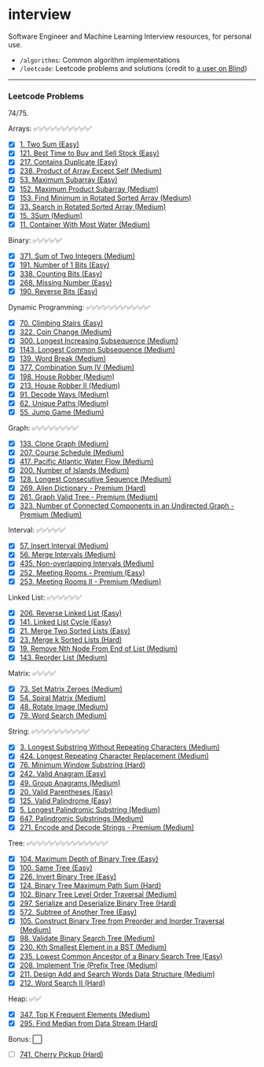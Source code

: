 # interview

Software Engineer and Machine Learning Interview resources, for personal use.
- `/algorithms`: Common algorithm implementations
- `/leetcode`: Leetcode problems and solutions (credit to [a user on Blind](https://www.teamblind.com/post/New-Year-Gift---Curated-List-of-Top-75-LeetCode-Questions-to-Save-Your-Time-OaM1orEU))

---

### Leetcode Problems

74/75.

Arrays: ✅✅✅✅✅✅✅✅✅✅
- [x] [1. Two Sum (Easy)](https://leetcode.com/problems/two-sum/)
- [x] [121. Best Time to Buy and Sell Stock (Easy)](https://leetcode.com/problems/best-time-to-buy-and-sell-stock/)
- [x] [217. Contains Duplicate (Easy)](https://leetcode.com/problems/contains-duplicate/)
- [x] [238. Product of Array Except Self (Medium)](https://leetcode.com/problems/product-of-array-except-self/)
- [x] [53. Maximum Subarray (Easy)](https://leetcode.com/problems/maximum-subarray/)
- [x] [152. Maximum Product Subarray (Medium)](https://leetcode.com/problems/maximum-product-subarray/)
- [x] [153. Find Minimum in Rotated Sorted Array (Medium)](https://leetcode.com/problems/find-minimum-in-rotated-sorted-array/)
- [x] [33. Search in Rotated Sorted Array (Medium)](https://leetcode.com/problems/search-in-rotated-sorted-array/)
- [x] [15. 3Sum (Medium)](https://leetcode.com/problems/3sum/)
- [x] [11. Container With Most Water (Medium)](https://leetcode.com/problems/container-with-most-water/)

Binary: ✅✅✅✅✅
- [x] [371. Sum of Two Integers (Medium)](https://leetcode.com/problems/sum-of-two-integers/)
- [x] [191. Number of 1 Bits (Easy)](https://leetcode.com/problems/number-of-1-bits/)
- [x] [338. Counting Bits (Easy)](https://leetcode.com/problems/counting-bits/)
- [x] [268. Missing Number (Easy)](https://leetcode.com/problems/missing-number/)
- [x] [190. Reverse Bits (Easy)](https://leetcode.com/problems/reverse-bits/)

Dynamic Programming: ✅✅✅✅✅✅✅✅✅✅✅
- [x] [70. Climbing Stairs (Easy)](https://leetcode.com/problems/climbing-stairs/)
- [x] [322. Coin Change (Medium)](https://leetcode.com/problems/coin-change/)
- [x] [300. Longest Increasing Subsequence (Medium)](https://leetcode.com/problems/longest-increasing-subsequence/)
- [x] [1143. Longest Common Subsequence (Medium)](https://leetcode.com/problems/longest-common-subsequence/)
- [x] [139. Word Break (Medium)](https://leetcode.com/problems/word-break/)
- [x] [377. Combination Sum IV (Medium)](https://leetcode.com/problems/combination-sum-iv/)
- [x] [198. House Robber (Medium)](https://leetcode.com/problems/house-robber/)
- [x] [213. House Robber II (Medium)](https://leetcode.com/problems/house-robber-ii/)
- [x] [91. Decode Ways (Medium)](https://leetcode.com/problems/decode-ways/)
- [x] [62. Unique Paths (Medium)](//leetcode.com/problems/unique-paths/)
- [x] [55. Jump Game (Medium)](https://leetcode.com/problems/jump-game/)

Graph: ✅✅✅✅✅✅✅✅
- [x] [133. Clone Graph (Medium)](https://leetcode.com/problems/clone-graph/)
- [x] [207. Course Schedule (Medium)](https://leetcode.com/problems/course-schedule/)
- [x] [417. Pacific Atlantic Water Flow (Medium)](https://leetcode.com/problems/pacific-atlantic-water-flow/)
- [x] [200. Number of Islands (Medium)](https://leetcode.com/problems/number-of-islands/)
- [x] [128. Longest Consecutive Sequence (Medium)](https://leetcode.com/problems/longest-consecutive-sequence/)
- [x] [269. Alien Dictionary - Premium (Hard)](https://leetcode.com/problems/alien-dictionary/)
- [x] [261. Graph Valid Tree - Premium (Medium)](https://leetcode.com/problems/graph-valid-tree/)
- [x] [323. Number of Connected Components in an Undirected Graph - Premium (Medium)](https://leetcode.com/problems/number-of-connected-components-in-an-undirected-graph/)

Interval: ✅✅✅✅✅
- [x] [57. Insert Interval (Medium)](https://leetcode.com/problems/insert-interval/)
- [x] [56. Merge Intervals (Medium)](https://leetcode.com/problems/merge-intervals/)
- [x] [435. Non-overlapping Intervals (Medium)](https://leetcode.com/problems/non-overlapping-intervals/)
- [x] [252. Meeting Rooms - Premium (Easy)](https://leetcode.com/problems/meeting-rooms/)
- [x] [253. Meeting Rooms II - Premium (Medium)](https://leetcode.com/problems/meeting-rooms-ii/)

Linked List: ✅✅✅✅✅✅
- [x] [206. Reverse Linked List (Easy)](https://leetcode.com/problems/reverse-linked-list/)
- [x] [141. Linked List Cycle (Easy)](https://leetcode.com/problems/linked-list-cycle/)
- [x] [21. Merge Two Sorted Lists (Easy)](https://leetcode.com/problems/merge-two-sorted-lists/)
- [x] [23. Merge k Sorted Lists (Hard)](https://leetcode.com/problems/merge-k-sorted-lists/)
- [x] [19. Remove Nth Node From End of List (Medium)](https://leetcode.com/problems/remove-nth-node-from-end-of-list/)
- [x] [143. Reorder List (Medium)](https://leetcode.com/problems/reorder-list/)

Matrix: ✅✅✅✅
- [x] [73. Set Matrix Zeroes (Medium)](https://leetcode.com/problems/set-matrix-zeroes/)
- [x] [54. Spiral Matrix (Medium)](https://leetcode.com/problems/spiral-matrix/)
- [x] [48. Rotate Image (Medium)](https://leetcode.com/problems/rotate-image/)
- [x] [79. Word Search (Medium)](https://leetcode.com/problems/word-search/)

String: ✅✅✅✅✅✅✅✅✅✅
- [x] [3. Longest Substring Without Repeating Characters (Medium)](https://leetcode.com/problems/longest-substring-without-repeating-characters/)
- [x] [424. Longest Repeating Character Replacement (Medium)](https://leetcode.com/problems/longest-repeating-character-replacement/)
- [x] [76. Minimum Window Substring (Hard)](https://leetcode.com/problems/minimum-window-substring/)
- [x] [242. Valid Anagram (Easy)](https://leetcode.com/problems/valid-anagram/)
- [x] [49. Group Anagrams (Medium)](https://leetcode.com/problems/group-anagrams/)
- [x] [20. Valid Parentheses (Easy)](https://leetcode.com/problems/valid-parentheses/)
- [x] [125. Valid Palindrome (Easy)](https://leetcode.com/problems/valid-palindrome/)
- [x] [5. Longest Palindromic Substring (Medium)](https://leetcode.com/problems/longest-palindromic-substring/)
- [x] [647. Palindromic Substrings (Medium)](https://leetcode.com/problems/palindromic-substrings/)
- [x] [271. Encode and Decode Strings - Premium (Medium)](https://leetcode.com/problems/encode-and-decode-strings/)

Tree: ✅✅✅✅✅✅✅✅✅✅✅✅✅✅
- [x] [104. Maximum Depth of Binary Tree (Easy)](https://leetcode.com/problems/maximum-depth-of-binary-tree/)
- [x] [100. Same Tree (Easy)](https://leetcode.com/problems/same-tree/)
- [x] [226. Invert Binary Tree (Easy)](https://leetcode.com/problems/invert-binary-tree/)
- [x] [124. Binary Tree Maximum Path Sum (Hard)](https://leetcode.com/problems/binary-tree-maximum-path-sum/)
- [x] [102. Binary Tree Level Order Traversal (Medium)](https://leetcode.com/problems/binary-tree-level-order-traversal/)
- [x] [297. Serialize and Deserialize Binary Tree (Hard)](https://leetcode.com/problems/serialize-and-deserialize-binary-tree/)
- [x] [572. Subtree of Another Tree (Easy)](https://leetcode.com/problems/subtree-of-another-tree/)
- [x] [105. Construct Binary Tree from Preorder and Inorder Traversal (Medium)](https://leetcode.com/problems/construct-binary-tree-from-preorder-and-inorder-traversal/)
- [x] [98. Validate Binary Search Tree (Medium)](https://leetcode.com/problems/validate-binary-search-tree/)
- [x] [230. Kth Smallest Element in a BST (Medium)](https://leetcode.com/problems/kth-smallest-element-in-a-bst/)
- [x] [235. Lowest Common Ancestor of a Binary Search Tree (Easy)](https://leetcode.com/problems/lowest-common-ancestor-of-a-binary-search-tree/)
- [x] [208. Implement Trie (Prefix Tree (Medium)](https://leetcode.com/problems/implement-trie-prefix-tree/)
- [x] [211. Design Add and Search Words Data Structure (Medium)](https://leetcode.com/problems/add-and-search-word-data-structure-design/)
- [x] [212. Word Search II (Hard)](https://leetcode.com/problems/word-search-ii/)

Heap: ✅✅
- [x] [347. Top K Frequent Elements (Medium)](https://leetcode.com/problems/top-k-frequent-elements/)
- [x] [295. Find Median from Data Stream (Hard)](https://leetcode.com/problems/find-median-from-data-stream/)

Bonus: ⬜️
- [ ] [741. Cherry Pickup (Hard)](https://leetcode.com/problems/cherry-pickup/)
